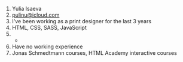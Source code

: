 1. Yulia Isaeva
2. pulinu@icloud.com
3. I've been working as a print designer for the last 3 years
4. HTML, CSS, SASS, JavaScript
5. -
6. Have no working experience
7. Jonas Schmedtmann courses, HTML Academy interactive courses

